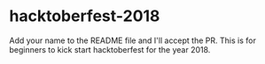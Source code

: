 # hacktoberfest-2018
Add your name to the README file and I'll accept the PR. This is for beginners to kick start hacktoberfest for the year 2018.
